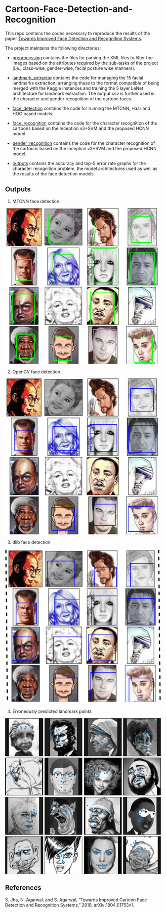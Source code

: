 # Cartoon-Face-Detection-and-Recognition

This repo contains the codes necessary to reproduce the results of the paper [Towards Improved Face Detection and Recognition Systems](https://arxiv.org/abs/1804.01753).

The project maintains the following directories:

- [preprocessing](https://github.com/Saurav0074/Cartoon-Face-Detection-and-Recognition/tree/master/preprocessing) contains the files for parsing the XML files to filter the images based on the attributes required by the sub-tasks of the project (i.e., class-wise, gender-wise, facial posture wise manners).

- [landmark_extractor](https://github.com/Saurav0074/Cartoon-Face-Detection-and-Recognition/tree/master/landmark_extractor) contains the code for managing the 15 facial landmarks extraction, arranging these to the format compatible of being merged with the Kaggle instances and training the 5 layer LeNet architecture for landmark extraction. The output csv is further used in the character and gender recognition of the cartoon faces.

- [face_detection](https://github.com/Saurav0074/Cartoon-Face-Detection-and-Recognition/tree/master/face_detection) contains the code for running the MTCNN, Haar and HOG based models.

- [face_recognition](https://github.com/Saurav0074/Cartoon-Face-Detection-and-Recognition/tree/master/face_recognition) contains the code for the character recognition of the cartoons based on the Inception v3+SVM and the proposed HCNN model.

- [gender_recognition](https://github.com/Saurav0074/Cartoon-Face-Detection-and-Recognition/tree/master/gender_recognition) contains the code for the character recognition of the cartoons based on the Inception v3+SVM and the proposed HCNN model.

- [outputs](https://github.com/Saurav0074/Cartoon-Face-Detection-and-Recognition/tree/master/outputs) contains the accuracy and top-5 error rate graphs for the character recognition problem, the model architectures used as well as the results of the face detection models.

## Outputs

1. MTCNN face detection

![MTCNNfacedetect](https://github.com/Saurav0074/Cartoon-Face-Detection-and-Recognition/blob/master/outputs/faceDetectionbyMTCNN.png)

2. OpenCV face detection 

![Opencv](https://github.com/Saurav0074/Cartoon-Face-Detection-and-Recognition/blob/master/outputs/faceRecognitionByOpenCv.png)

3. dlib face detection 

![dlib](https://github.com/Saurav0074/Cartoon-Face-Detection-and-Recognition/blob/master/outputs/faceRecognitionDlib.png)

4. Erroneously predicted landmark points

![alt text](https://github.com/Saurav0074/Cartoon-Face-Detection-and-Recognition/blob/master/outputs/Figure_3.png)

## References

S. Jha, N. Agarwal, and S. Agarwal, “Towards Improved Cartoon Face Detection and Recognition Systems,” 2018, arXiv:1804.01753v1.
